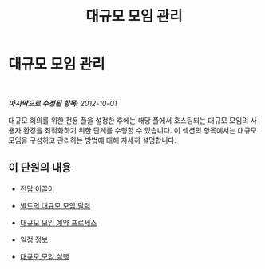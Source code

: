 ﻿---
title: 대규모 모임 관리
TOCTitle: 대규모 모임 관리
ms:assetid: b2112f12-b548-4e71-a3a3-8c14c6bb0de9
ms:mtpsurl: https://technet.microsoft.com/ko-kr/library/JJ205177(v=OCS.15)
ms:contentKeyID: 49304760
ms.date: 08/24/2015
mtps_version: v=OCS.15
ms.translationtype: HT
---

# 대규모 모임 관리

 

_**마지막으로 수정된 항목:** 2012-10-01_

대규모 회의를 위한 전용 풀을 설정한 후에는 해당 풀에서 호스팅되는 대규모 모임의 사용자 환경을 최적화하기 위한 단계를 수행할 수 있습니다. 이 섹션의 항목에서는 대규모 모임을 구성하고 관리하는 방법에 대해 자세히 설명합니다.

## 이 단원의 내용

  - [전담 이끌이](lync-server-2013-dedicated-meeting-organizers.md)

  - [별도의 대규모 모임 달력](lync-server-2013-separate-large-meeting-calendar.md)

  - [대규모 모임 예약 프로세스](lync-server-2013-large-meeting-scheduling-process.md)

  - [일정 정보](lync-server-2013-scheduling-details-for-meetings.md)

  - [대규모 모임 실행](lync-server-2013-running-large-meetings.md)


